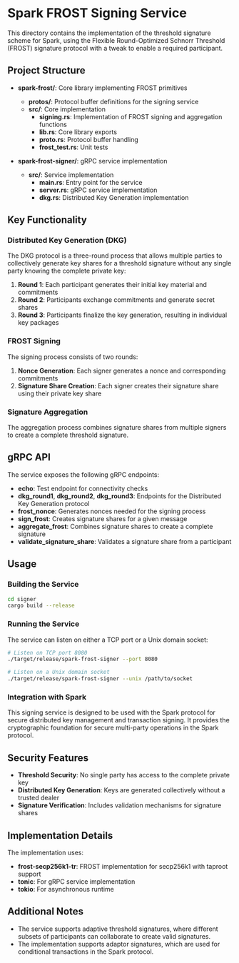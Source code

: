 # Spark FROST Signing Service

This directory contains the implementation of the threshold signature scheme for Spark, using the Flexible Round-Optimized Schnorr Threshold (FROST) signature protocol with a tweak to enable a required participant.

## Project Structure

- **spark-frost/**: Core library implementing FROST primitives

  - **protos/**: Protocol buffer definitions for the signing service
  - **src/**: Core implementation
    - **signing.rs**: Implementation of FROST signing and aggregation functions
    - **lib.rs**: Core library exports
    - **proto.rs**: Protocol buffer handling
    - **frost_test.rs**: Unit tests

- **spark-frost-signer/**: gRPC service implementation
  - **src/**: Service implementation
    - **main.rs**: Entry point for the service
    - **server.rs**: gRPC service implementation
    - **dkg.rs**: Distributed Key Generation implementation

## Key Functionality

### Distributed Key Generation (DKG)

The DKG protocol is a three-round process that allows multiple parties to collectively generate key shares for a threshold signature without any single party knowing the complete private key:

1. **Round 1**: Each participant generates their initial key material and commitments
2. **Round 2**: Participants exchange commitments and generate secret shares
3. **Round 3**: Participants finalize the key generation, resulting in individual key packages

### FROST Signing

The signing process consists of two rounds:

1. **Nonce Generation**: Each signer generates a nonce and corresponding commitments
2. **Signature Share Creation**: Each signer creates their signature share using their private key share

### Signature Aggregation

The aggregation process combines signature shares from multiple signers to create a complete threshold signature.

## gRPC API

The service exposes the following gRPC endpoints:

- **echo**: Test endpoint for connectivity checks
- **dkg_round1**, **dkg_round2**, **dkg_round3**: Endpoints for the Distributed Key Generation protocol
- **frost_nonce**: Generates nonces needed for the signing process
- **sign_frost**: Creates signature shares for a given message
- **aggregate_frost**: Combines signature shares to create a complete signature
- **validate_signature_share**: Validates a signature share from a participant

## Usage

### Building the Service

```bash
cd signer
cargo build --release
```

### Running the Service

The service can listen on either a TCP port or a Unix domain socket:

```bash
# Listen on TCP port 8080
./target/release/spark-frost-signer --port 8080

# Listen on a Unix domain socket
./target/release/spark-frost-signer --unix /path/to/socket
```

### Integration with Spark

This signing service is designed to be used with the Spark protocol for secure distributed key management and transaction signing. It provides the cryptographic foundation for secure multi-party operations in the Spark protocol.

## Security Features

- **Threshold Security**: No single party has access to the complete private key
- **Distributed Key Generation**: Keys are generated collectively without a trusted dealer
- **Signature Verification**: Includes validation mechanisms for signature shares

## Implementation Details

The implementation uses:

- **frost-secp256k1-tr**: FROST implementation for secp256k1 with taproot support
- **tonic**: For gRPC service implementation
- **tokio**: For asynchronous runtime

## Additional Notes

- The service supports adaptive threshold signatures, where different subsets of participants can collaborate to create valid signatures.
- The implementation supports adaptor signatures, which are used for conditional transactions in the Spark protocol.
